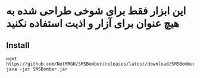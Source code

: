# این ابزار فقط برای شوخی طراحی شده به هیچ عنوان برای آزار و اذیت استفاده نکنید

## Install
```shell
wget https://github.com/NotMRGH/SMSBomber/releases/latest/download/SMSBomber.jar
java -jar SMSBomber.jar
 ```
